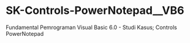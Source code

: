 # SK-Controls-PowerNotepad__VB6
Fundamental Pemrograman Visual Basic 6.0 - Studi Kasus; Controls PowerNotepad
